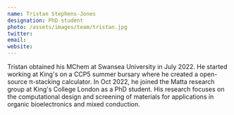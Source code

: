 ```yaml
---
name: Tristan Stephens-Jones
designation: PhD student
photo: /assets/images/team/tristan.jpg
twitter: 
email: 
website:
---
```


Tristan obtained his MChem at Swansea University in July 2022. He started working at King's on a CCP5 summer bursary where he created a open-source π-stacking calculator. In Oct 2022, he joined the Matta research group at King's College London as a PhD student. His research focuses on the computational design and screening of materials for applications in organic bioelectronics and mixed conduction.
